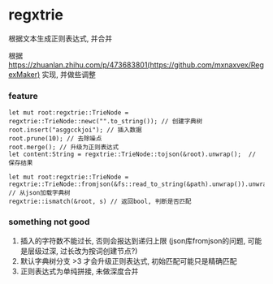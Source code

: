 # regxtrie
根据文本生成正则表达式, 并合并

根据 https://zhuanlan.zhihu.com/p/473683801(https://github.com/mxnaxvex/RegexMaker) 实现, 并做些调整

### feature
```
let mut root:regxtrie::TrieNode = regxtrie::TrieNode::newc("".to_string()); // 创建字典树
root.insert("asggcckjoi"); // 插入数据
root.prune(10); // 去除噪点
root.merge(); // 升级为正则表达式
let content:String = regxtrie::TrieNode::tojson(&root).unwrap();  // 保存结果
```
```
let mut root:regxtrie::TrieNode = regxtrie::TrieNode::fromjson(&fs::read_to_string(&path).unwrap()).unwrap(); // 从json加载字典树
regxtrie::ismatch(&root, s) // 返回bool, 判断是否匹配
```

### something not good
1. 插入的字符数不能过长, 否则会报达到递归上限 (json库fromjson的问题, 可能是层级过深, 过长改为按词创建节点?)
2. 默认字典树分支 >3 才会升级正则表达式, 初始匹配可能只是精确匹配
3. 正则表达式为单纯拼接, 未做深度合并
